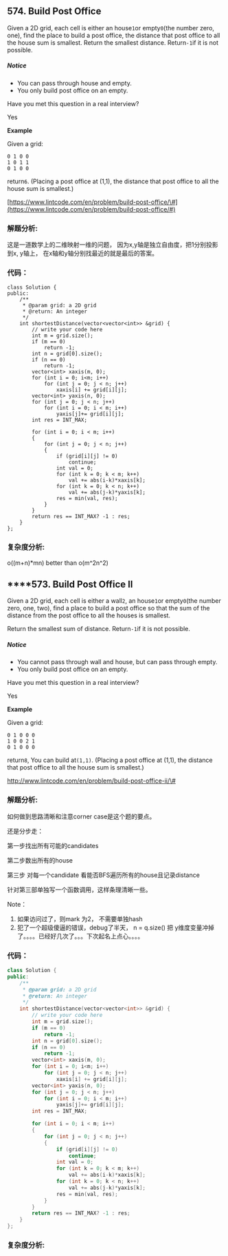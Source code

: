 ## 574. Build Post Office

Given a 2D grid, each cell is either an house`1`or empty`0`\(the number zero, one\), find the place to build a post office, the distance that post office to all the house sum is smallest. Return the smallest distance. Return`-1`if it is not possible.

##### Notice

* You can pass through house and empty.
* You only build post office on an empty.

Have you met this question in a real interview?

Yes

**Example**

Given a grid:

```
0 1 0 0
1 0 1 1
0 1 0 0
```

return`6`. \(Placing a post office at \(1,1\), the distance that post office to all the house sum is smallest.\)

[https://www.lintcode.com/en/problem/build-post-office/\#](https://www.lintcode.com/en/problem/build-post-office/#)

### 解题分析:

这是一道数学上的二维映射一维的问题， 因为x,y轴是独立自由度，把1分别投影到x, y轴上， 在x轴和y轴分别找最近的就是最后的答案。

### 代码：

```
class Solution {
public:
    /**
     * @param grid: a 2D grid
     * @return: An integer
     */
    int shortestDistance(vector<vector<int>> &grid) {
        // write your code here
        int m = grid.size();
        if (m == 0)
            return -1;
        int n = grid[0].size();
        if (n == 0)
            return -1;
        vector<int> xaxis(m, 0);
        for (int i = 0; i<m; i++)
            for (int j = 0; j < n; j++)
                xaxis[i] += grid[i][j];
        vector<int> yaxis(n, 0);
        for (int j = 0; j < n; j++)
            for (int i = 0; i < m; i++)
                yaxis[j]+= grid[i][j];
        int res = INT_MAX;

        for (int i = 0; i < m; i++)
        {
            for (int j = 0; j < n; j++)
            {
                if (grid[i][j] != 0)
                    continue;
                int val = 0;
                for (int k = 0; k < m; k++)
                    val += abs(i-k)*xaxis[k];
                for (int k = 0; k < n; k++)
                    val += abs(j-k)*yaxis[k];
                res = min(val, res);
            }
        }
        return res == INT_MAX? -1 : res;
    }
};
```

### 复杂度分析:

o\(\(m+n\)\*mn\) better than o\(m^2n^2\)



## \*\*\*\*573. Build Post Office II

Given a 2D grid, each cell is either a wall`2`, an house`1`or empty`0`\(the number zero, one, two\), find a place to build a post office so that the sum of the distance from the post office to all the houses is smallest.

Return the smallest sum of distance. Return`-1`if it is not possible.

##### Notice

* You cannot pass through wall and house, but can pass through empty.
* You only build post office on an empty.

Have you met this question in a real interview?

Yes

**Example**

Given a grid:

```
0 1 0 0 0
1 0 0 2 1
0 1 0 0 0

```

return`8`, You can build at`(1,1)`. \(Placing a post office at \(1,1\), the distance that post office to all the house sum is smallest.\)

http://www.lintcode.com/en/problem/build-post-office-ii/\#

### 解题分析:

如何做到思路清晰和注意corner case是这个题的要点。

还是分步走：

第一步找出所有可能的candidates

第二步数出所有的house

第三步 对每一个candidate 看能否BFS遍历所有的house且记录distance

针对第三部单独写一个函数调用，这样条理清晰一些。

Note：

1. 如果访问过了，则mark 为2， 不需要单独hash
2. 犯了一个超级傻逼的错误，debug了半天， n = q.size\(\) 把 y维度变量冲掉了。。。。已经好几次了。。。下次起名上点心。。。。

### 代码：

```cpp
class Solution {
public:
    /**
     * @param grid: a 2D grid
     * @return: An integer
     */
    int shortestDistance(vector<vector<int>> &grid) {
        // write your code here
        int m = grid.size();
        if (m == 0)
            return -1;
        int n = grid[0].size();
        if (n == 0)
            return -1;
        vector<int> xaxis(m, 0);
        for (int i = 0; i<m; i++)
            for (int j = 0; j < n; j++)
                xaxis[i] += grid[i][j];
        vector<int> yaxis(n, 0);
        for (int j = 0; j < n; j++)
            for (int i = 0; i < m; i++)
                yaxis[j]+= grid[i][j];
        int res = INT_MAX;

        for (int i = 0; i < m; i++)
        {
            for (int j = 0; j < n; j++)
            {
                if (grid[i][j] != 0)
                    continue;
                int val = 0;
                for (int k = 0; k < m; k++)
                    val += abs(i-k)*xaxis[k];
                for (int k = 0; k < n; k++)
                    val += abs(j-k)*yaxis[k];
                res = min(val, res);
            }
        }
        return res == INT_MAX? -1 : res;
    }
};
```

### 复杂度分析:



